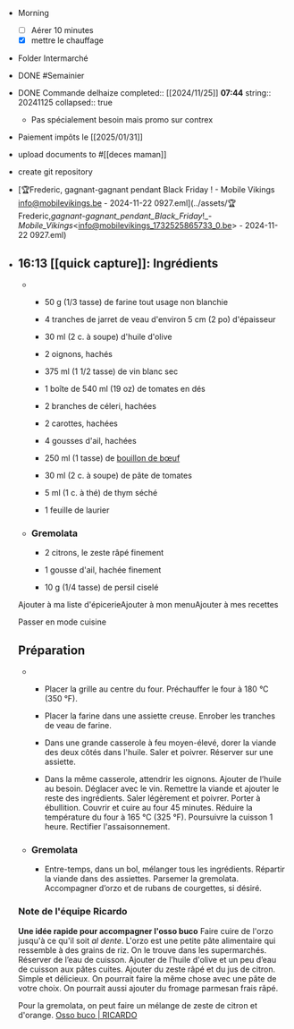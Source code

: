- Morning
  * [ ] Aérer 10 minutes
  * [x] mettre le chauffage
- Folder Intermarché
- DONE #Semainier
- DONE Commande delhaize
  completed:: [[2024/11/25]] **07:44**
  string:: 20241125
  collapsed:: true
	- Pas spécialement besoin mais promo sur contrex
- Paiement impôts le [[2025/01/31]]
- upload documents to #[[deces maman]]
- create git repository
- [🏆Frederic, gagnant-gagnant pendant Black Friday ! - Mobile Vikings <info@mobilevikings.be> - 2024-11-22 0927.eml](../assets/🏆Frederic,_gagnant-gagnant_pendant_Black_Friday_!_-_Mobile_Vikings_<info@mobilevikings_1732525865733_0.be> - 2024-11-22 0927.eml)
- **16:13** [[quick capture]]: Ingrédients
  -----------
  
  *   *   50 g (1/3 tasse) de farine tout usage non blanchie
          
      *   4 tranches de jarret de veau d'environ 5 cm (2 po) d'épaisseur
          
      *   30 ml (2 c. à soupe) d'huile d'olive
          
      *   2 oignons, hachés
          
      *   375 ml (1 1/2 tasse) de vin blanc sec
          
      *   1 boîte de 540 ml (19 oz) de tomates en dés
          
      *   2 branches de céleri, hachées
          
      *   2 carottes, hachées
          
      *   4 gousses d'ail, hachées
          
      *   250 ml (1 tasse) de [bouillon de bœuf](https://www.ricardocuisine.com/enepicerie/bouillons/138-bouillon-boeuf)
          
      *   30 ml (2 c. à soupe) de pâte de tomates
          
      *   5 ml (1 c. à thé) de thym séché
          
      *   1 feuille de laurier
          
  *   ### Gremolata
      
      *   2 citrons, le zeste râpé finement
          
      *   1 gousse d'ail, hachée finement
          
      *   10 g (1/4 tasse) de persil ciselé
          
  
  Ajouter à ma liste d'épicerieAjouter à mon menuAjouter à mes recettes
  
  Passer en mode cuisine
  
  Préparation
  -----------
  
  *   *   Placer la grille au centre du four. Préchauffer le four à 180 °C (350 °F).
          
      *   Placer la farine dans une assiette creuse. Enrober les tranches de veau de farine.
          
      *   Dans une grande casserole à feu moyen-élevé, dorer la viande des deux côtés dans l'huile. Saler et poivrer. Réserver sur une assiette.
          
      *   Dans la même casserole, attendrir les oignons. Ajouter de l’huile au besoin. Déglacer avec le vin. Remettre la viande et ajouter le reste des ingrédients. Saler légèrement et poivrer. Porter à ébullition. Couvrir et cuire au four 45 minutes. Réduire la température du four à 165 °C (325 °F). Poursuivre la cuisson 1 heure. Rectifier l'assaisonnement.
          
  *   ### Gremolata
      
      *   Entre-temps, dans un bol, mélanger tous les ingrédients. Répartir la viande dans des assiettes. Parsemer la gremolata. Accompagner d’orzo et de rubans de courgettes, si désiré.
          
  
  ### Note de l'équipe Ricardo
  
   **Une idée rapide pour accompagner l'osso buco**  Faire cuire de l'orzo jusqu'à ce qu'il soit _al dente_. L'orzo est une petite pâte alimentaire qui ressemble à des grains de riz. On le trouve dans les supermarchés. Réserver de l’eau de cuisson. Ajouter de l’huile d'olive et un peu d’eau de cuisson aux pâtes cuites. Ajouter du zeste râpé et du jus de citron. Simple et délicieux. On pourrait faire la même chose avec une pâte de votre choix. On pourrait aussi ajouter du fromage parmesan frais râpé.  
    
  Pour la gremolata, on peut faire un mélange de zeste de citron et d'orange. [Osso buco | RICARDO](https://www.ricardocuisine.com/recettes/2149-osso-buco)